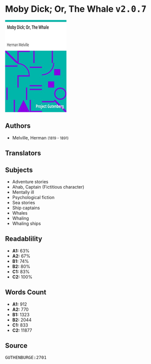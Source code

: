 # Moby Dick; Or, The Whale <kbd>v2.0.7</kbd>

![](./cover.medium.jpg "")

## Authors


 - Melville, Herman <small>(1819 - 1891)</small>

## Translators



## Subjects


 - Adventure stories
 - Ahab, Captain (Fictitious character)
 - Mentally ill
 - Psychological fiction
 - Sea stories
 - Ship captains
 - Whales
 - Whaling
 - Whaling ships

## Readablility


 - **A1:** 63%
 - **A2:** 67%
 - **B1:** 74%
 - **B2:** 80%
 - **C1:** 83%
 - **C2:** 100%

## Words Count


 - **A1:** 912
 - **A2:** 770
 - **B1:** 1323
 - **B2:** 2044
 - **C1:** 833
 - **C2:** 11877

## Source


<kbd>GUTHENBURGE:2701</kbd>
